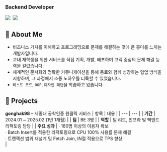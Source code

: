 ### Backend Developer
<div align="left">
  <a href="https://github.com/whxogus215"><img src="https://img.shields.io/badge/github-181717?style=flat&logo=github&logoColor=white&link=https://github.com/whxogus215"/></a>&nbsp
  <a href="https://whxogus215.tistory.com"><img src="https://img.shields.io/badge/tistory-FA7000?style=flat&logo=tistory&logoColor=white&link=https://whxogus215.tistory.com"/></a>&nbsp
</div>

## 🙋 About Me
- 비즈니스 가치를 이해하고 프로그래밍으로 문제를 해결하는 것에 큰 흥미를 느끼는 개발자입니다.
- 교내 재학생을 위한 서비스를 직접 기획, 개발, 배포하며 고객 중심의 문제 해결 능력을 길렀습니다.
- 체계적인 문서화와 명확한 커뮤니케이션을 통해 동료와 함께 성장하는 협업 방식을 지향하며, 그 과정에서 소통 노하우를 터득할 수 있었습니다.
- `테스트 코드`, `OOP`, `디자인 패턴`을 학습하고 있습니다.

## 📂 Projects
**gonghak98** – 세종대 공학인증 원클릭 서비스
| 항목 | 내용 |
| --- | --- |
| **기간** | 2024.01 ~ 2025.02 (1년 1개월) |
| **팀** | BE 3명 |
| **역할** | 팀 리드, 인프라 및 백엔드 리팩토링 담당 |
| **주요 성과** | ∙ 180명 이상의 이용자 확보<br>∙ Batch Insert를 적용한 리팩토링으로 CPU 100% 사용률 문제 해결<br>∙ 트랜잭션 범위 재설계 및 Fetch Join, IN절 적용으로 TPS 향상<br>|
